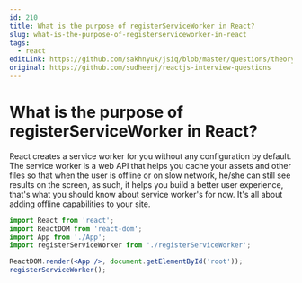 ```yaml
---
id: 210
title: What is the purpose of registerServiceWorker in React?
slug: what-is-the-purpose-of-registerserviceworker-in-react
tags:
  - react
editLink: https://github.com/sakhnyuk/jsiq/blob/master/questions/theory/react/210.md
original: https://github.com/sudheerj/reactjs-interview-questions
---
```


# What is the purpose of registerServiceWorker in React?

React creates a service worker for you without any configuration by default. The service worker is a web API that helps you cache your assets and other files so that when the user is offline or on slow network, he/she can still see results on the screen, as such, it helps you build a better user experience, that's what you should know about service worker's for now. It's all about adding offline capabilities to your site.

```jsx
import React from 'react';
import ReactDOM from 'react-dom';
import App from './App';
import registerServiceWorker from './registerServiceWorker';

ReactDOM.render(<App />, document.getElementById('root'));
registerServiceWorker();
```